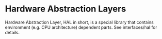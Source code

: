 Hardware Abstraction Layers
===========================

Hardware Abstraction Layer, HAL in short, is a special library that contains
environment (e.g. CPU architecture) dependent parts. See interfaces/hal for details.
